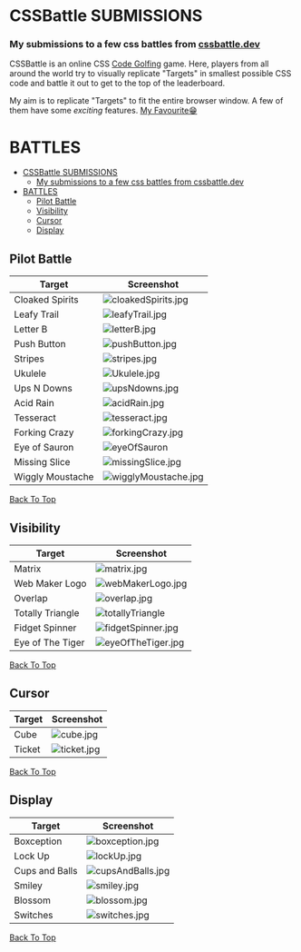 # CSSBattle SUBMISSIONS

### My submissions to a few css battles from [cssbattle.dev](https://cssbattle.dev/)

CSSBattle is an online CSS [Code Golfing](https://en.wikipedia.org/wiki/Code_golf) game. Here, players from all around the world try to visually replicate "Targets" in smallest possible CSS code and battle it out to get to the top of the leaderboard.

My aim is to replicate "Targets" to fit the entire browser window.
A few of them have some _exciting_ features.
[My Favourite😁](./Ukulele/Ukulele.jpg)

# BATTLES

- [CSSBattle SUBMISSIONS](#cssbattle-submissions)
    - [My submissions to a few css battles from cssbattle.dev](#my-submissions-to-a-few-css-battles-from-cssbattledev)
- [BATTLES](#battles)
  - [Pilot Battle](#pilot-battle)
  - [Visibility](#visibility)
  - [Cursor](#cursor)
  - [Display](#display)

## Pilot Battle

| Target           | Screenshot                                                       |
| ---------------- | ---------------------------------------------------------------- |
| Cloaked Spirits  | ![cloakedSpirits.jpg](./Cloaked%20Spirits/cloakedSpirits.jpg)    |
| Leafy Trail      | ![leafyTrail.jpg](./Leafy%20Trail/leafyTrail.jpg)                |
| Letter B         | ![letterB.jpg](./Letter%20B/letterB.jpg)                         |
| Push Button      | ![pushButton.jpg](./Push%20Button/pushButton.jpg)                |
| Stripes          | ![stripes.jpg](./stripes/stripes.jpg)                            |
| Ukulele          | ![Ukulele.jpg](./Ukulele/Ukulele.jpg)                            |
| Ups N Downs      | ![upsNdowns.jpg](./Ups%20N%20Downs/upsNdowns.jpg)                |
| Acid Rain        | ![acidRain.jpg](./Acid%20Rain/acidRain.jpg)                      |
| Tesseract        | ![tesseract.jpg](./Tesseract/tesseract.jpg)                      |
| Forking Crazy    | ![forkingCrazy.jpg](./Forking%20Crazy/forkingCrazy.jpg)          |
| Eye of Sauron    | ![eyeOfSauron](./Eye%20of%20Sauron/eyeOfSauron.jpg)              |
| Missing Slice    | ![missingSlice.jpg](./Missing%20Slice/missingSlice.jpg)          |
| Wiggly Moustache | ![wigglyMoustache.jpg](./Wiggly%20Moustache/wigglyMoustache.jpg) |

[Back To Top](#battles)

## Visibility

| Target           | Screenshot                                                       |
| ---------------- | ---------------------------------------------------------------- |
| Matrix           | ![matrix.jpg](./Matrix/matrix.jpg)                               |
| Web Maker Logo   | ![webMakerLogo.jpg](./Web%20Maker%20Logo/webMakerLogo.jpg)       |
| Overlap          | ![overlap.jpg](./Overlap/overlap.jpg)                            |
| Totally Triangle | ![totallyTriangle](./Totally%20Triangle/totallyTriangle.jpg)     |
| Fidget Spinner   | ![fidgetSpinner.jpg](./Fidget%20Spinner/fidgetSpinner.jpg)       |
| Eye of The Tiger | ![eyeOfTheTiger.jpg](./Eye%20of%20The%20Tiger/eyeOfTheTiger.jpg) |

[Back To Top](#battles)

## Cursor

| Target | Screenshot                         |
| ------ | ---------------------------------- |
| Cube   | ![cube.jpg](./Cube/cube.jpg)       |
| Ticket | ![ticket.jpg](./Ticket/ticket.jpg) |

[Back To Top](#battles)

## Display

| Target         | Screenshot                                                 |
| -------------- | ---------------------------------------------------------- |
| Boxception     | ![boxception.jpg](./Boxception/boxception.jpg)             |
| Lock Up        | ![lockUp.jpg](./Lock%20Up/lockUp.jpg)                      |
| Cups and Balls | ![cupsAndBalls.jpg](./Cups%20and%20Balls/cupsAndBalls.jpg) |
| Smiley         | ![smiley.jpg](./Smiley/smiley.jpg)                         |
| Blossom        | ![blossom.jpg](./Blossom/blossom.jpg)                      |
| Switches       | ![switches.jpg](./Switches/switches.jpg)                   |

[Back To Top](#battles)
